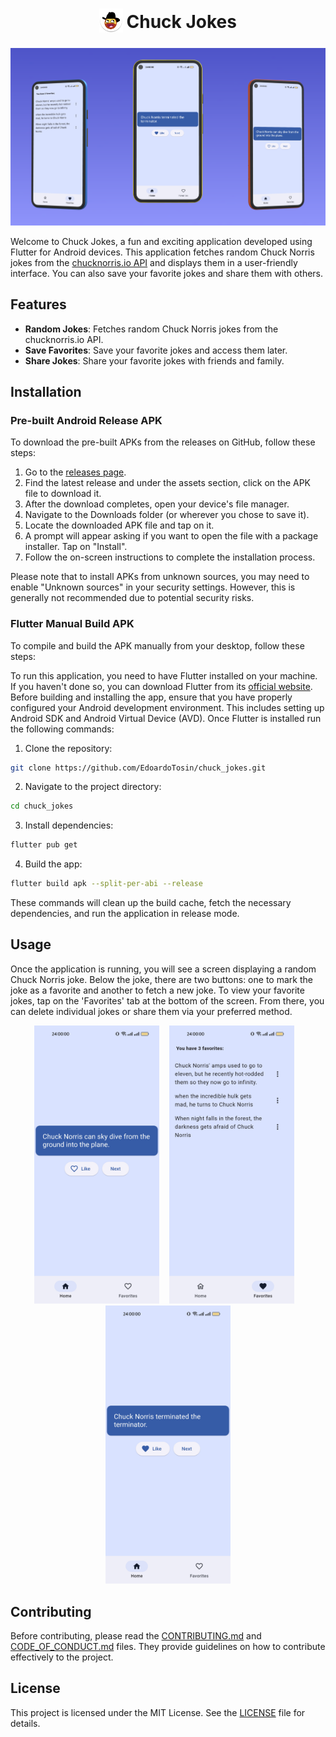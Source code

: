 <h1 align="center">
 <sub>
   <img src="assets/icon/logo.png" height="38" width="38">
 </sub>
 Chuck Jokes
</h1>

<p align="center">
 <img src="assets/screenshot/preview.png">
</p>

Welcome to Chuck Jokes, a fun and exciting application developed using Flutter for Android devices. This application fetches random Chuck Norris jokes from the [chucknorris.io API](https://api.chucknorris.io/) and displays them in a user-friendly interface. You can also save your favorite jokes and share them with others.

## Features

- **Random Jokes**: Fetches random Chuck Norris jokes from the chucknorris.io API.
- **Save Favorites**: Save your favorite jokes and access them later.
- **Share Jokes**: Share your favorite jokes with friends and family.

## Installation

### Pre-built Android Release APK

To download the pre-built APKs from the releases on GitHub, follow these steps:

1. Go to the [releases page](https://github.com/EdoardoTosin/chuck_jokes/releases/latest).
2. Find the latest release and under the assets section, click on the APK file to download it.
3. After the download completes, open your device's file manager.
4. Navigate to the Downloads folder (or wherever you chose to save it).
5. Locate the downloaded APK file and tap on it.
6. A prompt will appear asking if you want to open the file with a package installer. Tap on "Install".
7. Follow the on-screen instructions to complete the installation process.

Please note that to install APKs from unknown sources, you may need to enable "Unknown sources" in your security settings. However, this is generally not recommended due to potential security risks.

### Flutter Manual Build APK

To compile and build the APK manually from your desktop, follow these steps:

To run this application, you need to have Flutter installed on your machine. If you haven't done so, you can download Flutter from its [official website](https://flutter.dev/).
Before building and installing the app, ensure that you have properly configured your Android development environment. This includes setting up Android SDK and Android Virtual Device (AVD).
Once Flutter is installed run the following commands:

1. Clone the repository:
```bash
git clone https://github.com/EdoardoTosin/chuck_jokes.git
```

2. Navigate to the project directory:
```bash
cd chuck_jokes
```

3. Install dependencies:
```bash
flutter pub get
```

4. Build the app:
```bash
flutter build apk --split-per-abi --release
```

These commands will clean up the build cache, fetch the necessary dependencies, and run the application in release mode.

## Usage

Once the application is running, you will see a screen displaying a random Chuck Norris joke. Below the joke, there are two buttons: one to mark the joke as a favorite and another to fetch a new joke. To view your favorite jokes, tap on the 'Favorites' tab at the bottom of the screen. From there, you can delete individual jokes or share them via your preferred method.

<p align="center">
 <img src="assets/screenshot/screenshot-home.png" width="200">
 &nbsp;&nbsp;
 <img src="assets/screenshot/screenshot-favorites.png" width="200">
 &nbsp;&nbsp;
 <img src="assets/screenshot/screenshot-home-liked.png" width="200">
</p>

## Contributing

Before contributing, please read the [CONTRIBUTING.md](./CONTRIBUTING.md) and [CODE_OF_CONDUCT.md](./CODE_OF_CONDUCT.md) files. They provide guidelines on how to contribute effectively to the project.

## License

This project is licensed under the MIT License. See the [LICENSE](LICENSE) file for details.